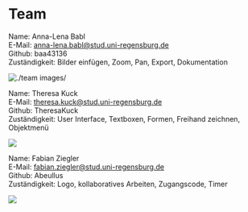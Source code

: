 # Team

Name: Anna-Lena Babl  
E-Mail: anna-lena.babl@stud.uni-regensburg.de  
Github: baa43136   
Zuständigkeit: Bilder einfügen, Zoom, Pan, Export, Dokumentation  

![./team images/](AnnaLena_Babl.jpg)

Name: Theresa Kuck  
E-Mail: theresa.kuck@stud.uni-regensburg.de  
Github: TheresaKuck  
Zuständigkeit: User Interface, Textboxen, Formen, Freihand zeichnen, Objektmenü  

![](Theresa_Kuck.jpg)

Name: Fabian Ziegler  
E-Mail: fabian.ziegler@stud.uni-regensburg.de  
Github: Abeullus  
Zuständigkeit: Logo, kollaboratives Arbeiten, Zugangscode, Timer  

![](Fabian_Ziegler.jpg)
